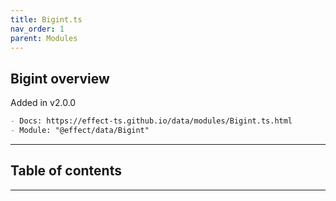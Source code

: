 ```yaml
---
title: Bigint.ts
nav_order: 1
parent: Modules
---
```


## Bigint overview

Added in v2.0.0

```md
- Docs: https://effect-ts.github.io/data/modules/Bigint.ts.html
- Module: "@effect/data/Bigint"
```

---

<h2 class="text-delta">Table of contents</h2>

---
